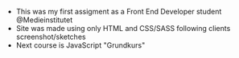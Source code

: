 * This was my first assigment as a Front End Developer student @Medieinstitutet
* Site was made using only HTML and CSS/SASS following clients screenshot/sketches
* Next course is JavaScript "Grundkurs"
